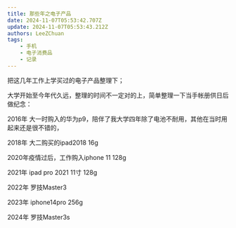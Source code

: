 ```yaml
---
title: 那些年之电子产品
date: 2024-11-07T05:53:42.707Z
update: 2024-11-07T05:53:43.212Z
authors: LeeZChuan
tags:
    - 手机
    - 电子消费品
    - 记录
---
```






把这几年工作上学买过的电子产品整理下；

大学开始至今年代久远，整理的时间不一定对的上，简单整理一下当手帐册供日后做纪念：

2016年 大一时购入的华为p9，陪伴了我大学四年除了电池不耐用，其他在当时用起来还是很不错的，

2018年 大二购买的ipad2018 16g

2020年疫情过后，工作购入iphone 11 128g

2021年 ipad pro 2021 11寸 128g

2022年 罗技Master3

2023年 iphone14pro 256g

2024年 罗技Master3s

